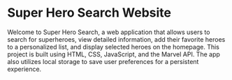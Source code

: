 <h1>Super Hero Search Website</h1>
Welcome to Super Hero Search, a web application that allows users to search for superheroes, view detailed information, add their favorite heroes to a personalized list, and display selected heroes on the homepage. This project is built using HTML, CSS, JavaScript, and the Marvel API. The app also utilizes local storage to save user preferences for a persistent experience.

